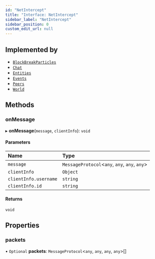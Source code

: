```yaml
---
id: "NetIntercept"
title: "Interface: NetIntercept"
sidebar_label: "NetIntercept"
sidebar_position: 0
custom_edit_url: null
---
```


## Implemented by

- [`BlockBreakParticles`](../classes/BlockBreakParticles.md)
- [`Chat`](../classes/Chat.md)
- [`Entities`](../classes/Entities.md)
- [`Events`](../classes/Events.md)
- [`Peers`](../classes/Peers.md)
- [`World`](../classes/World.md)

## Methods

### onMessage

▸ **onMessage**(`message`, `clientInfo`): `void`

#### Parameters

| Name | Type |
| :------ | :------ |
| `message` | `MessageProtocol`<`any`, `any`, `any`, `any`\> |
| `clientInfo` | `Object` |
| `clientInfo.username` | `string` |
| `clientInfo.id` | `string` |

#### Returns

`void`

## Properties

### packets

• `Optional` **packets**: `MessageProtocol`<`any`, `any`, `any`, `any`\>[]
